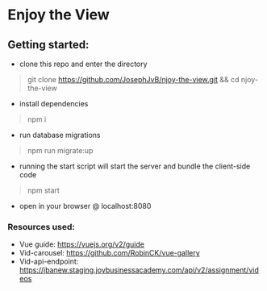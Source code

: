 # Enjoy the View

## Getting started:

- clone this repo and enter the directory

> git clone https://github.com/JosephJvB/njoy-the-view.git && cd njoy-the-view

- install dependencies

> npm i

- run database migrations

> npm run migrate:up

- running the start script will start the server and bundle the client-side code

> npm start

- open in your browser @ localhost:8080

### Resources used:
- Vue guide: https://vuejs.org/v2/guide
- Vid-carousel: https://github.com/RobinCK/vue-gallery
- Vid-api-endpoint: https://jbanew.staging.joybusinessacademy.com/api/v2/assignment/videos
